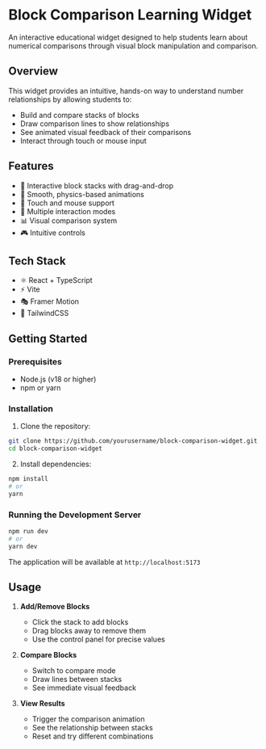 # Block Comparison Learning Widget

An interactive educational widget designed to help students learn about numerical comparisons through visual block manipulation and comparison.

## Overview

This widget provides an intuitive, hands-on way to understand number relationships by allowing students to:

- Build and compare stacks of blocks
- Draw comparison lines to show relationships
- See animated visual feedback of their comparisons
- Interact through touch or mouse input

## Features

- 🎯 Interactive block stacks with drag-and-drop
- 🎨 Smooth, physics-based animations
- 📱 Touch and mouse support
- 🔄 Multiple interaction modes
- 📊 Visual comparison system
- 🎮 Intuitive controls

## Tech Stack

- ⚛️ React + TypeScript
- ⚡ Vite
- 🎭 Framer Motion
- 🎨 TailwindCSS

## Getting Started

### Prerequisites

- Node.js (v18 or higher)
- npm or yarn

### Installation

1. Clone the repository:

```bash
git clone https://github.com/yourusername/block-comparison-widget.git
cd block-comparison-widget
```

2. Install dependencies:

```bash
npm install
# or
yarn
```

### Running the Development Server

```bash
npm run dev
# or
yarn dev
```

The application will be available at `http://localhost:5173`

## Usage

1. **Add/Remove Blocks**

   - Click the stack to add blocks
   - Drag blocks away to remove them
   - Use the control panel for precise values

2. **Compare Blocks**

   - Switch to compare mode
   - Draw lines between stacks
   - See immediate visual feedback

3. **View Results**
   - Trigger the comparison animation
   - See the relationship between stacks
   - Reset and try different combinations
